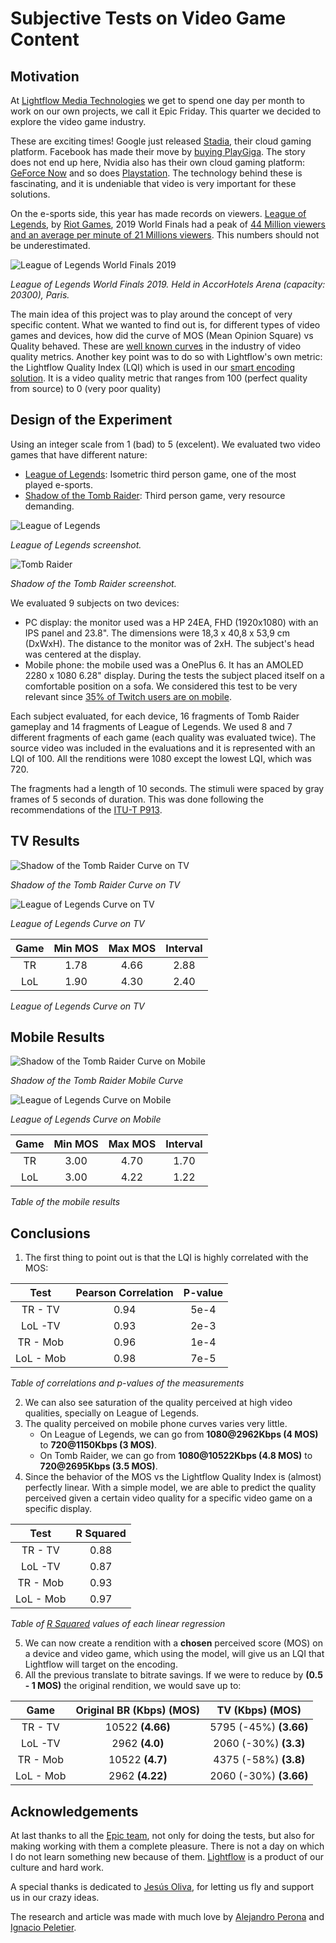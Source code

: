 # Subjective Tests on Video Game Content

## Motivation

At [Lightflow Media Technologies](https://lightflow.media/) we get to spend one day per month to work on our own projects, we call it  Epic Friday. This quarter we decided to explore the video game industry.

These are exciting times! Google just released [Stadia](https://stadia.google.com/), their cloud gaming platform. Facebook has made their move by [buying PlayGiga](https://www.theverge.com/2019/12/19/21029536/facebook-playgiga-cloud-gaming-acquisition-stadia-xcloud-playstation-now). The story does not end up here, Nvidia  also has their own cloud gaming platform: [GeForce Now](https://www.nvidia.com/en-us/geforce-now/) and so does [Playstation](https://euw.leagueoflegends.com/en/). The technology behind these is fascinating, and it is undeniable that video is very important for these solutions.

On the e-sports side, this year has made records on viewers. [League of Legends](https://euw.leagueoflegends.com/en/), by [Riot Games](https://www.riotgames.com/en), 2019 World Finals had a peak of [44 Million viewers and an average per minute of 21 Millions viewers](https://nexus.leagueoflegends.com/en-us/2019/12/2019-world-championship-hits-record-viewership/). This numbers should not be underestimated.

![League of Legends World Finals 2019](./images/finals.jpg  "League of Legends World Finals 2019")

*League of Legends World Finals 2019. Held in AccorHotels Arena (capacity: 20300), Paris.*


The main idea of this project was to play around the concept of very specific content. What we wanted to find out is, for different types of video games and devices, how did the curve of MOS (Mean Opinion Square) vs Quality behaved. These are [well known curves](https://www.cns.nyu.edu/~lcv/ssim/) in the industry of video quality metrics. Another key point was to do so with Lightflow's own metric: the Lightflow Quality Index (LQI) which is used in our [smart encoding solution](https://lightflow.media/). It is a video quality metric that ranges from 100 (perfect quality from source) to 0 (very poor quality)

## Design of the Experiment

Using an integer scale from 1 (bad) to 5 (excelent). We evaluated two video games that have different nature:


* [League of Legends](https://youtu.be/1VjyIsaUGEI?t=699): Isometric third person game, one of the most played e-sports.
* [Shadow of the Tomb Raider](https://youtu.be/JEjx6UbxHTc?t=4407): Third person game, very resource demanding.

![League of Legends](./images/lol.jpg  "League of Legends")

*League of Legends screenshot.*

![Tomb Raider](./images/tombRaider.jpg  "Tomb Raider")

*Shadow of the Tomb Raider screenshot.*

We evaluated 9 subjects on two devices:

* PC display: the monitor used was a HP 24EA, FHD (1920x1080) with an IPS panel and 23.8". The dimensions were 18,3 x 40,8 x 53,9 cm (DxWxH). The distance to the monitor was of 2xH. The subject's head was centered at the display.
* Mobile phone: the mobile used was a OnePlus 6. It has an AMOLED 2280 x 1080 6.28" display. During the tests the subject placed itself on a comfortable position on a sofa. We considered this test to be very relevant since [35% of Twitch users are on mobile](https://muchneeded.com/twitch-statistics/).

Each subject evaluated, for each device, 16 fragments of Tomb Raider gameplay and 14 fragments of League of Legends. We used 8 and 7 different fragments of each game (each quality was evaluated twice). The source video was included in the evaluations and it is represented with an LQI of 100. All the renditions were 1080 except the lowest LQI, which was 720.

The fragments had a length of 10 seconds. The stimuli were spaced by gray frames of 5 seconds of duration. This was done following the recommendations of the [ITU-T P913](https://www.itu.int/rec/T-REC-P.913/en).

## TV Results

![Shadow of the Tomb Raider Curve on TV](./images/TRTV.png  "Shadow of the Tomb Raider Curve on TV")

*Shadow of the Tomb Raider Curve on TV*

![League of Legends Curve on TV](./images/LOLTV.png  "League of Legends Curve on TV")

*League of Legends Curve on TV*

| Game | Min MOS | Max MOS | Interval |
|:----:|:-------:|:-------:|:--------:|
|  TR  |   1.78  |   4.66  |   2.88   |
|  LoL |   1.90  |   4.30  |   2.40   |

*League of Legends Curve on TV*

## Mobile Results

![Shadow of the Tomb Raider Curve on Mobile](./images/TRMOB.png  "Shadow of the Tomb Raider Curve on Mobile")

*Shadow of the Tomb Raider Mobile Curve*

![League of Legends Curve on Mobile](./images/LOLMOB.png  "League of Legends Curve on Mobile")

*League of Legends Curve on Mobile*

| Game | Min MOS | Max MOS | Interval |
|:----:|:-------:|:-------:|:--------:|
|  TR  |   3.00  |   4.70  |   1.70   |
|  LoL |   3.00  |   4.22  |   1.22   |

*Table of the mobile results*


## Conclusions

1. The first thing to point out is that the LQI is highly correlated with the MOS:

|    Test   | Pearson Correlation | P-value |
|:---------:|:-------------------:|:-------:|
|  TR - TV  |         0.94        |   5e-4  |
|  LoL -TV  |         0.93        |   2e-3  |
|  TR - Mob |         0.96        |   1e-4  |
| LoL - Mob |         0.98        |   7e-5  |

*Table of correlations and p-values of the measurements*

2. We can also see saturation of the quality perceived at high video qualities, specially on League of Legends.
3. The quality perceived on mobile phone curves varies very little.
    * On League of Legends, we can go from **1080@2962Kbps (4 MOS)** to **720@1150Kbps (3 MOS)**.
    * On Tomb Raider, we can go from **1080@10522Kbps (4.8 MOS)** to **720@2695Kbps (3.5 MOS)**. 
4. Since the behavior of the MOS vs the Lightflow Quality Index is (almost) perfectly linear. With a simple model, we are able to predict the quality perceived given a certain video quality for a specific video game on a specific display.
  
|    Test   | R Squared |
|:---------:|:---------:|
|  TR - TV  |    0.88   |
|  LoL -TV  |    0.87   |
|  TR - Mob |    0.93   |
| LoL - Mob |    0.97   |

*Table of [R Squared](https://en.wikipedia.org/wiki/Coefficient_of_determination) values of each linear regression*

5. We can now create a rendition with a **chosen** perceived score (MOS) on a device and video game, which using the model, will give us an LQI that Lightflow will target on the encoding.
6. All the previous translate to bitrate savings. If we were to reduce by **(0.5 - 1 MOS)** the original rendition, we would save up to:

|    Game   | Original BR (Kbps)  **(MOS)** |   TV (Kbps)  **(MOS)**  |
|:---------:|:-----------------------------:|:-----------------------:|
|  TR - TV  |       10522  **(4.66)**       | 5795 (-45%)  **(3.66)** |
|  LoL -TV  |        2962  **(4.0)**        |  2060 (-30%)  **(3.3)** |
|  TR - Mob |        10522  **(4.7)**       |  4375 (-58%)  **(3.8)** |
| LoL - Mob |        2962  **(4.22)**       | 2060 (-30%)  **(3.66)** |

## Acknowledgements

At last thanks to all the [Epic team](https://lightflow.media/the-team/), not only for doing the tests, but also for making working with them a complete pleasure. There is not a day on which I do not learn something new because of them. [Lightflow](https://lightflow.media/) is a product of our culture and hard work.

A special thanks is dedicated to [Jesús Oliva](https://www.linkedin.com/in/jesusoliva/), for letting us fly and support us in our crazy ideas.

The research and article was made with much love by [Alejandro Perona](https://www.linkedin.com/in/alejandro-perona-morales-379001100/) and [Ignacio Peletier](https://www.linkedin.com/in/ignacio-peletier-ribera/).
